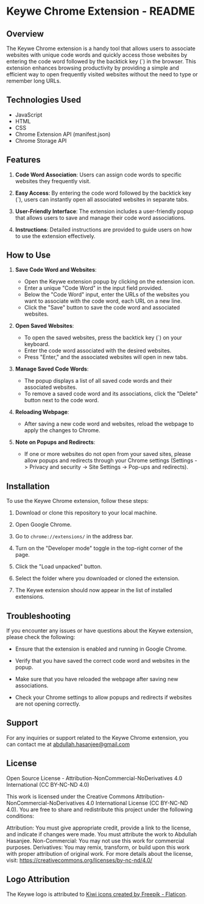 # Keywe Chrome Extension - README

## Overview

The Keywe Chrome extension is a handy tool that allows users to associate websites with unique code words and quickly access those websites by entering the code word followed by the backtick key (`) in the browser. This extension enhances browsing productivity by providing a simple and efficient way to open frequently visited websites without the need to type or remember long URLs.

## Technologies Used

- JavaScript
- HTML
- CSS
- Chrome Extension API (manifest.json)
- Chrome Storage API

## Features

1. **Code Word Association**: Users can assign code words to specific websites they frequently visit.

2. **Easy Access**: By entering the code word followed by the backtick key (`), users can instantly open all associated websites in separate tabs.

3. **User-Friendly Interface**: The extension includes a user-friendly popup that allows users to save and manage their code word associations.

4. **Instructions**: Detailed instructions are provided to guide users on how to use the extension effectively.

## How to Use

1. **Save Code Word and Websites**:
   - Open the Keywe extension popup by clicking on the extension icon.
   - Enter a unique "Code Word" in the input field provided.
   - Below the "Code Word" input, enter the URLs of the websites you want to associate with the code word, each URL on a new line.
   - Click the "Save" button to save the code word and associated websites.

2. **Open Saved Websites**:
   - To open the saved websites, press the backtick key (`) on your keyboard.
   - Enter the code word associated with the desired websites.
   - Press "Enter," and the associated websites will open in new tabs.

3. **Manage Saved Code Words**:
   - The popup displays a list of all saved code words and their associated websites.
   - To remove a saved code word and its associations, click the "Delete" button next to the code word.

4. **Reloading Webpage**:
   - After saving a new code word and websites, reload the webpage to apply the changes to Chrome.

5. **Note on Popups and Redirects**:
   - If one or more websites do not open from your saved sites, please allow popups and redirects through your Chrome settings (Settings -> Privacy and security -> Site Settings -> Pop-ups and redirects).

## Installation

To use the Keywe Chrome extension, follow these steps:

1. Download or clone this repository to your local machine.

2. Open Google Chrome.

3. Go to `chrome://extensions/` in the address bar.

4. Turn on the "Developer mode" toggle in the top-right corner of the page.

5. Click the "Load unpacked" button.

6. Select the folder where you downloaded or cloned the extension.

7. The Keywe extension should now appear in the list of installed extensions.

## Troubleshooting

If you encounter any issues or have questions about the Keywe extension, please check the following:

- Ensure that the extension is enabled and running in Google Chrome.

- Verify that you have saved the correct code word and websites in the popup.

- Make sure that you have reloaded the webpage after saving new associations.

- Check your Chrome settings to allow popups and redirects if websites are not opening correctly.

## Support

For any inquiries or support related to the Keywe Chrome extension, you can contact me at abdullah.hasanjee@gmail.com

## License
Open Source License - Attribution-NonCommercial-NoDerivatives 4.0 International (CC BY-NC-ND 4.0)

This work is licensed under the Creative Commons Attribution-NonCommercial-NoDerivatives 4.0 International License (CC BY-NC-ND 4.0). You are free to share and redistribute this project under the following conditions:

Attribution: You must give appropriate credit, provide a link to the license, and indicate if changes were made. You must attribute the work to Abdullah Hasanjee.
Non-Commercial: You may not use this work for commercial purposes.
Derivatives: You may remix, transform, or build upon this work with proper attribution of original work.
For more details about the license, visit: https://creativecommons.org/licenses/by-nc-nd/4.0/

## Logo Attribution

The Keywe logo is attributed to [Kiwi icons created by Freepik - Flaticon](https://www.flaticon.com/free-icons/kiwi).
